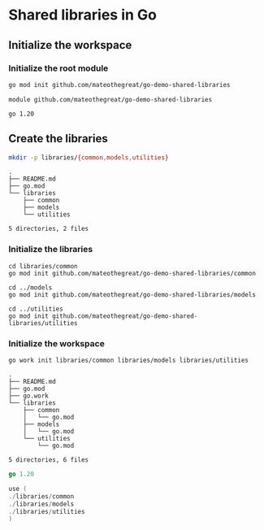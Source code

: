# Shared libraries in Go

## Initialize the workspace

### Initialize the root module

```bash
go mod init github.com/mateothegreat/go-demo-shared-libraries
```

```
module github.com/mateothegreat/go-demo-shared-libraries

go 1.20
```

## Create the libraries

```bash
mkdir -p libraries/{common,models,utilities}
```

```
.
├── README.md
├── go.mod
└── libraries
    ├── common
    ├── models
    └── utilities

5 directories, 2 files
```

### Initialize the libraries

```shell
cd libraries/common
go mod init github.com/mateothegreat/go-demo-shared-libraries/common

cd ../models
go mod init github.com/mateothegreat/go-demo-shared-libraries/models

cd ../utilities
go mod init github.com/mateothegreat/go-demo-shared-libraries/utilities
```

### Initialize the workspace

```shell
go work init libraries/common libraries/models libraries/utilities
```

```shell
.
├── README.md
├── go.mod
├── go.work
└── libraries
    ├── common
    │   └── go.mod
    ├── models
    │   └── go.mod
    └── utilities
        └── go.mod

5 directories, 6 files
```

```go
go 1.20

use (
./libraries/common
./libraries/models
./libraries/utilities
)
```